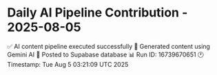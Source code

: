 # Daily AI Pipeline Contribution - 2025-08-05

✅ AI content pipeline executed successfully
🤖 Generated content using Gemini AI
💾 Posted to Supabase database
📊 Run ID: 16739670651
🕐 Timestamp: Tue Aug  5 03:21:09 UTC 2025
